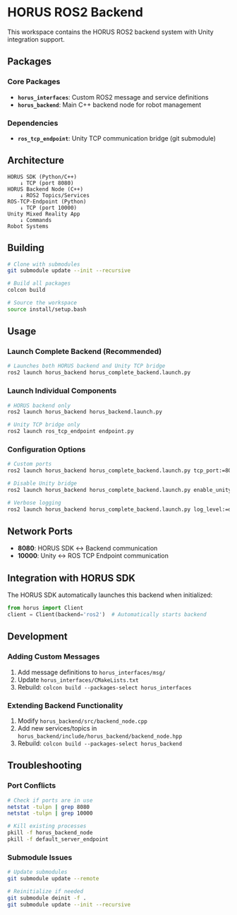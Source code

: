 # HORUS ROS2 Backend

This workspace contains the HORUS ROS2 backend system with Unity integration support.

## Packages

### Core Packages
- **`horus_interfaces`**: Custom ROS2 message and service definitions
- **`horus_backend`**: Main C++ backend node for robot management

### Dependencies
- **`ros_tcp_endpoint`**: Unity TCP communication bridge (git submodule)

## Architecture

```
HORUS SDK (Python/C++)
    ↓ TCP (port 8080)
HORUS Backend Node (C++)
    ↓ ROS2 Topics/Services
ROS-TCP-Endpoint (Python)
    ↓ TCP (port 10000)
Unity Mixed Reality App
    ↓ Commands
Robot Systems
```

## Building

```bash
# Clone with submodules
git submodule update --init --recursive

# Build all packages
colcon build

# Source the workspace
source install/setup.bash
```

## Usage

### Launch Complete Backend (Recommended)
```bash
# Launches both HORUS backend and Unity TCP bridge
ros2 launch horus_backend horus_complete_backend.launch.py
```

### Launch Individual Components
```bash
# HORUS backend only
ros2 launch horus_backend horus_backend.launch.py

# Unity TCP bridge only
ros2 launch ros_tcp_endpoint endpoint.py
```

### Configuration Options
```bash
# Custom ports
ros2 launch horus_backend horus_complete_backend.launch.py tcp_port:=8080 unity_tcp_port:=10000

# Disable Unity bridge
ros2 launch horus_backend horus_complete_backend.launch.py enable_unity_bridge:=false

# Verbose logging
ros2 launch horus_backend horus_complete_backend.launch.py log_level:=debug
```

## Network Ports

- **8080**: HORUS SDK ↔ Backend communication
- **10000**: Unity ↔ ROS TCP Endpoint communication

## Integration with HORUS SDK

The HORUS SDK automatically launches this backend when initialized:

```python
from horus import Client
client = Client(backend='ros2')  # Automatically starts backend
```

## Development

### Adding Custom Messages
1. Add message definitions to `horus_interfaces/msg/`
2. Update `horus_interfaces/CMakeLists.txt`
3. Rebuild: `colcon build --packages-select horus_interfaces`

### Extending Backend Functionality
1. Modify `horus_backend/src/backend_node.cpp`
2. Add new services/topics in `horus_backend/include/horus_backend/backend_node.hpp`
3. Rebuild: `colcon build --packages-select horus_backend`

## Troubleshooting

### Port Conflicts
```bash
# Check if ports are in use
netstat -tulpn | grep 8080
netstat -tulpn | grep 10000

# Kill existing processes
pkill -f horus_backend_node
pkill -f default_server_endpoint
```

### Submodule Issues
```bash
# Update submodules
git submodule update --remote

# Reinitialize if needed
git submodule deinit -f .
git submodule update --init --recursive
```
